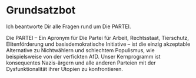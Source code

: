 # Grundsatzbot
Ich beantworte Dir alle Fragen rund um Die PARTEI.

Die PARTEI – Ein Apronym für Die Partei für Arbeit, Rechtsstaat, Tierschutz, Elitenförderung und basisdemokratische Initiative – ist die einzig akzeptable Alternative zu Nichtwählern und schlechtem Populismus, wie beispielsweise von der verfickten AfD. Unser Kernprogramm ist konsequentes Nazis-ärgern und alle anderen Parteien mit der Dysfunktionalität ihrer Utopien zu konfrontieren.
